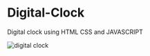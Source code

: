 # Digital-Clock
Digital clock using HTML CSS and JAVASCRIPT

![digital clock](https://user-images.githubusercontent.com/93482254/164081793-21632ade-be6f-4f32-bbb3-924b6eab579b.png)
